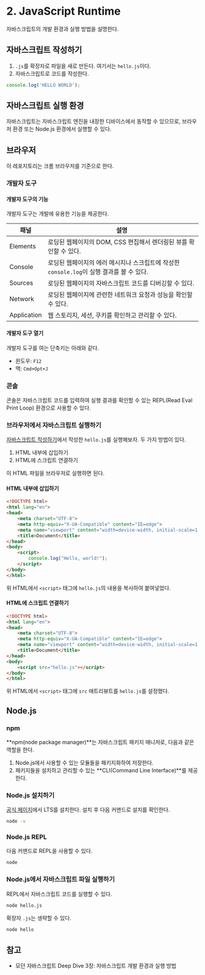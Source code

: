 # 2. JavaScript Runtime

자바스크립트의 개발 환경과 실행 방법을 설명한다.



## 자바스크립트 작성하기

1. `.js`를 확장자로 파일을 새로 만든다. 여기서는 `hello.js`이다.
2. 자바스크립트로 코드를 작성한다.

```javascript
console.log('HELLO WORLD');
```



## 자바스크립트 실행 환경

자바스크립트는 자바스크립트 엔진을 내장한 디바이스에서 동작할 수 있으므로, 브라우저 환경 또는 Node.js 환경에서 실행할 수 있다.



## 브라우저

이 레포지토리는 크롬 브라우저를 기준으로 한다.



### 개발자 도구

#### 개발자 도구의 기능

개발자 도구는 개발에 유용한 기능을 제공한다.

| 패널        | 설명                                                         |
| ----------- | ------------------------------------------------------------ |
| Elements    | 로딩된 웹페이지의 DOM, CSS 편집해서 렌더링된 뷰를 확인할 수 있다. |
| Console     | 로딩된 웹페이지의 에러 메시지나 스크립트에 작성한 `console.log`이 실행 결과를 볼 수 있다. |
| Sources     | 로딩된 웹페이지의 자바스크립트 코드를 디버깅할 수 있다.      |
| Network     | 로딩된 웹페이지에 관련한 네트워크 요청과 성능을 확인할 수 있다. |
| Application | 웹 스토리지, 세션, 쿠키를 확인하고 관리할 수 있다.           |



#### 개발자 도구 열기

개발자 도구를 여는 단축키는 아래와 같다.

- 윈도우: `F12`
- 맥: `Cmd+Opt+J`



### 콘솔

콘솔은 자바스크립트 코드를 입력하여 실행 결과를 확인할 수 있는 REPL(Read Eval Print Loop) 환경으로 사용할 수 있다.



### 브라우저에서 자바스크립트 실행하기

[자바스크립트 작성하기](#자바스크립트-작성하기)에서 작성한 `hello.js`를 실행해보자. 두 가지 방법이 있다.

1. HTML 내부에 삽입하기
2. HTML에 스크립트 연결하기

이 HTML 파일을 브라우저로 실행하면 된다.



#### HTML 내부에 삽입하기

```html
<!DOCTYPE html>
<html lang="en">
<head>
	<meta charset="UTF-8">
	<meta http-equiv="X-UA-Compatible" content="IE=edge">
	<meta name="viewport" content="width=device-width, initial-scale=1.0">
	<title>Document</title>
</head>
<body>
	<script>
		console.log("Hello, world!");
	</script>
</body>
</html>
```

위 HTML에서 `<script>` 태그에 `hello.js`의 내용을 복사하여 붙여넣었다.



#### HTML에 스크립트 연결하기

```html
<!DOCTYPE html>
<html lang="en">
<head>
	<meta charset="UTF-8">
	<meta http-equiv="X-UA-Compatible" content="IE=edge">
	<meta name="viewport" content="width=device-width, initial-scale=1.0">
	<title>Document</title>
</head>
<body>
	<script src="hello.js"></script>
</body>
</html>

```

위 HTML에서 `<script>` 태그에 `src` 애트리뷰트를 `hello.js`를 설정했다.



## Node.js

### npm

**npm(node package manager)**는 자바스크립트 패키지 매니저로, 다음과 같은 역할을 한다.

1.  Node.js에서 사용할 수 있는 모듈들을 패키지화하여 저장한다.
2. 패키지들을 설치하고 관리할 수 있는 **CLI(Command Line Interface)**를 제공한다.



### Node.js 설치하기

[공식 페이지](https://nodejs.org/ko/)에서 LTS를 설치한다. 설치 후 다음 커맨드로 설치를 확인한다.

```bash
node -v
```



### Node.js REPL

다음 커맨드로 REPL을 사용할 수 있다.

```bash
node
```



### Node.js에서 자바스크립트 파일 실행하기

REPL에서 자바스크립트 코드를 실행할 수 있다.

```bash
node hello.js
```

확장자 `.js`는 생략할 수 있다.

```bash
node hello
```



## 참고

- 모던 자바스크립트 Deep Dive 3장: 자바스크립트 개발 환경과 실행 방법

